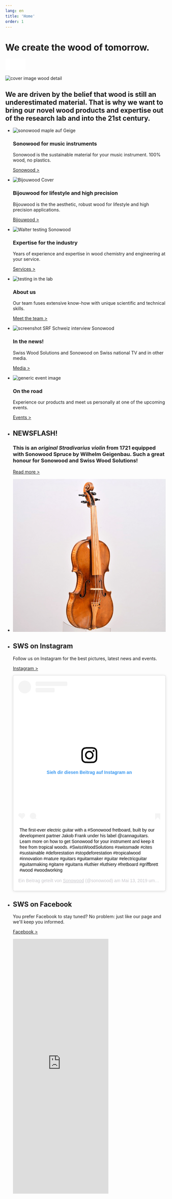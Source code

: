 ```yaml
---
lang: en
title: 'Home'
order: 1
---
```


<div class="full-width-kenburns">
<div class="wrap-bg-image">

# We create the wood of tomorrow.

![arrow down](/assets/images/arrow-d-white.svg)

</div>
<img src="/assets/images/.jpg"
  srcset="/assets/images/Home_Cover_Tropical_Wood_Tropenholz_Ersatz_Replacement_Alternative_Sonowood_Swiss_Schweiz_Ebony_Ebenholz_Rosewood_Grenadill_Swiss_Wood_Solutions_Climate_Change.jpg" alt="cover image wood detail">
</div>


<div class="full-width-red">
<div class="wrap">

  ## We are driven by the belief that wood is still an underestimated material. That is why we want to bring our novel wood products and expertise out of the research lab and into the 21st century.

</div>
</div>

<div class="full-width-grey">
<div class="wrap">

- <img src="/assets/images/Home1Geige.jpg"
    srcset="/assets/images/Home1Geige.jpg" alt="sonowood maple auf Geige">

  ### Sonowood for music instruments

  Sonowood is the sustainable material for your music instrument. 100% wood, no plastics.

  <a class="btn -red" href="/en/sonowood/index">Sonowood ></a>

- <img src="/assets/images/ALPAcover.jpg"
    srcset="/assets/images/ALPAcover.jpg" alt="Bijouwood Cover">

  ### Bijouwood for lifestyle and high precision

    Bijouwood is the the aesthetic, robust wood for lifestyle and high precision applications.

    <a class="btn -red" href="/en/bijouwood">Bijouwood ></a>

- <img src="/assets/images/Home_4_Tropical_Wood_Tropenholz_Ersatz_Replacement_Alternative_Swiss_Ebony_Ebenholz_Holz_Experten_SwissWoodSolutions_Klimaschutz_Wood_Experts_ETH_Zuerich.jpg"
    srcset="/assets/images/home_about_2x.jpg" alt="Walter testing Sonowood">

  ### Expertise for the industry
  Years of experience and expertise in wood chemistry and engineering at your service.

  <a class="btn -red" href="/en/services">Services ></a>

- <img src="/assets/images/Home_3_Tropical_Wood_Tropenholz_Ersatz_Replacement_Alternative_Swiss_Ebony_Ebenholz_Holz_Experten_SwissWoodSolutions_Klimaschutz_Wood_Experts_ETH_Zuerich.jpg"
      srcset="/assets/images/home_RD_2x.jpg" alt="testing in the lab">

  ### About us

  Our team fuses extensive know-how with unique scientific and technical skills.

  <a class="btn -red" href="/en/about">Meet the team ></a>

- <img src="/assets/images/Home_5_Tropical_Wood_Tropenholz_Ersatz_Replacement_Alternative_Swiss_Ebony_Ebenholz_Holz_Experten_SwissWoodSolutions_Klimaschutz_Wood_Experts_ETH_Zuerich.jpg"
    srcset="/assets/images/home_news_2x.jpg" alt="screenshot SRF Schweiz interview Sonowood">

  ### In the news!

  Swiss Wood Solutions and Sonowood on Swiss national TV and in other media.

    <a class="btn -red" href="/en/media">Media ></a>

- <img src="/assets/images/Bodio3_Guitars_Gitarre_Tropical_Wood_Tropenholz_Ersatz_Replacement_Alternative_Swiss_Ebony_Sonowood_Ebenholz_Holz_SwissWoodSolutions_Klimaschutz_ETH_Switzerland.jpg"
    srcset="/assets/images/Bodio3_Guitars_Gitarre_Tropical_Wood_Tropenholz_Ersatz_Replacement_Alternative_Swiss_Ebony_Sonowood_Ebenholz_Holz_SwissWoodSolutions_Klimaschutz_ETH_Switzerland.jpg" alt="generic event image">

  ### On the road

   Experience our products and meet us personally at one of the upcoming events.

  <a class="btn" href="/en/events">Events ></a>

</div>
</div>

<div class="full-width-red">
  <div class="wrap -cols2">

  - ## NEWSFLASH!

    ### This is an *original Stradivarius violin* from 1721 equipped with Sonowood Spruce by Wilhelm Geigenbau. Such a great honour for Sonowood and Swiss Wood Solutions!

    <a class="btn -white" href="/en/RD">Read more ></a>

  - ![Sonowood on Stradivarius, credits: Wilhelm Geigenbau](/assets/images/News_4_Stradivarius_Stradivari_Geige_Griffbrett_Violin_Fingerboard_Tropical_Wood_Tropenholz_Ersatz_Replacement_Alternative_Sonowood_Swiss_Ebony_Ebony_Ebenholz.jpeg)

</div>
</div>

<div class="full-width-grey">
<div class="wrap -cols3">

- ## SWS on Instagram

  Follow us on Instagram for the best pictures, latest news and events.

  <a class="btn" href="https://www.instagram.com/sonowood/?hl=de" target="_blank">Instagram ></a>

  <div class="instagram-media">
  <blockquote class="instagram-media" data-instgrm-captioned data-instgrm-permalink="https://www.instagram.com/p/BxZQFkLAt0h/" data-instgrm-version="12" style=" background:#FFF; border:0; border-radius:3px; box-shadow:0 0 1px 0 rgba(0,0,0,0.5),0 1px 10px 0 rgba(0,0,0,0.15); margin: 1px; max-width:540px; padding:0; width:99.375%; width:-webkit-calc(100% - 2px); width:calc(100% - 2px);"><div style="padding:16px;"> <a href="https://www.instagram.com/p/BxZQFkLAt0h/" style=" background:#FFFFFF; line-height:0; padding:0 0; text-align:center; text-decoration:none; width:100%;" target="_blank"> <div style=" display: flex; flex-direction: row; align-items: center;"> <div style="background-color: #F4F4F4; border-radius: 50%; flex-grow: 0; height: 40px; margin-right: 14px; width: 40px;"></div> <div style="display: flex; flex-direction: column; flex-grow: 1; justify-content: center;"> <div style=" background-color: #F4F4F4; border-radius: 4px; flex-grow: 0; height: 14px; margin-bottom: 6px; width: 100px;"></div> <div style=" background-color: #F4F4F4; border-radius: 4px; flex-grow: 0; height: 14px; width: 60px;"></div></div></div><div style="padding: 19% 0;"></div> <div style="display:block; height:50px; margin:0 auto 12px; width:50px;"><svg width="50px" height="50px" viewBox="0 0 60 60" version="1.1" xmlns="https://www.w3.org/2000/svg" xmlns:xlink="https://www.w3.org/1999/xlink"><g stroke="none" stroke-width="1" fill="none" fill-rule="evenodd"><g transform="translate(-511.000000, -20.000000)" fill="#000000"><g><path d="M556.869,30.41 C554.814,30.41 553.148,32.076 553.148,34.131 C553.148,36.186 554.814,37.852 556.869,37.852 C558.924,37.852 560.59,36.186 560.59,34.131 C560.59,32.076 558.924,30.41 556.869,30.41 M541,60.657 C535.114,60.657 530.342,55.887 530.342,50 C530.342,44.114 535.114,39.342 541,39.342 C546.887,39.342 551.658,44.114 551.658,50 C551.658,55.887 546.887,60.657 541,60.657 M541,33.886 C532.1,33.886 524.886,41.1 524.886,50 C524.886,58.899 532.1,66.113 541,66.113 C549.9,66.113 557.115,58.899 557.115,50 C557.115,41.1 549.9,33.886 541,33.886 M565.378,62.101 C565.244,65.022 564.756,66.606 564.346,67.663 C563.803,69.06 563.154,70.057 562.106,71.106 C561.058,72.155 560.06,72.803 558.662,73.347 C557.607,73.757 556.021,74.244 553.102,74.378 C549.944,74.521 548.997,74.552 541,74.552 C533.003,74.552 532.056,74.521 528.898,74.378 C525.979,74.244 524.393,73.757 523.338,73.347 C521.94,72.803 520.942,72.155 519.894,71.106 C518.846,70.057 518.197,69.06 517.654,67.663 C517.244,66.606 516.755,65.022 516.623,62.101 C516.479,58.943 516.448,57.996 516.448,50 C516.448,42.003 516.479,41.056 516.623,37.899 C516.755,34.978 517.244,33.391 517.654,32.338 C518.197,30.938 518.846,29.942 519.894,28.894 C520.942,27.846 521.94,27.196 523.338,26.654 C524.393,26.244 525.979,25.756 528.898,25.623 C532.057,25.479 533.004,25.448 541,25.448 C548.997,25.448 549.943,25.479 553.102,25.623 C556.021,25.756 557.607,26.244 558.662,26.654 C560.06,27.196 561.058,27.846 562.106,28.894 C563.154,29.942 563.803,30.938 564.346,32.338 C564.756,33.391 565.244,34.978 565.378,37.899 C565.522,41.056 565.552,42.003 565.552,50 C565.552,57.996 565.522,58.943 565.378,62.101 M570.82,37.631 C570.674,34.438 570.167,32.258 569.425,30.349 C568.659,28.377 567.633,26.702 565.965,25.035 C564.297,23.368 562.623,22.342 560.652,21.575 C558.743,20.834 556.562,20.326 553.369,20.18 C550.169,20.033 549.148,20 541,20 C532.853,20 531.831,20.033 528.631,20.18 C525.438,20.326 523.257,20.834 521.349,21.575 C519.376,22.342 517.703,23.368 516.035,25.035 C514.368,26.702 513.342,28.377 512.574,30.349 C511.834,32.258 511.326,34.438 511.181,37.631 C511.035,40.831 511,41.851 511,50 C511,58.147 511.035,59.17 511.181,62.369 C511.326,65.562 511.834,67.743 512.574,69.651 C513.342,71.625 514.368,73.296 516.035,74.965 C517.703,76.634 519.376,77.658 521.349,78.425 C523.257,79.167 525.438,79.673 528.631,79.82 C531.831,79.965 532.853,80.001 541,80.001 C549.148,80.001 550.169,79.965 553.369,79.82 C556.562,79.673 558.743,79.167 560.652,78.425 C562.623,77.658 564.297,76.634 565.965,74.965 C567.633,73.296 568.659,71.625 569.425,69.651 C570.167,67.743 570.674,65.562 570.82,62.369 C570.966,59.17 571,58.147 571,50 C571,41.851 570.966,40.831 570.82,37.631"></path></g></g></g></svg></div><div style="padding-top: 8px;"> <div style=" color:#3897f0; font-family:Arial,sans-serif; font-size:14px; font-style:normal; font-weight:550; line-height:18px;"> Sieh dir diesen Beitrag auf Instagram an</div></div><div style="padding: 12.5% 0;"></div> <div style="display: flex; flex-direction: row; margin-bottom: 14px; align-items: center;"><div> <div style="background-color: #F4F4F4; border-radius: 50%; height: 12.5px; width: 12.5px; transform: translateX(0px) translateY(7px);"></div> <div style="background-color: #F4F4F4; height: 12.5px; transform: rotate(-45deg) translateX(3px) translateY(1px); width: 12.5px; flex-grow: 0; margin-right: 14px; margin-left: 2px;"></div> <div style="background-color: #F4F4F4; border-radius: 50%; height: 12.5px; width: 12.5px; transform: translateX(9px) translateY(-18px);"></div></div><div style="margin-left: 8px;"> <div style=" background-color: #F4F4F4; border-radius: 50%; flex-grow: 0; height: 20px; width: 20px;"></div> <div style=" width: 0; height: 0; border-top: 2px solid transparent; border-left: 6px solid #f4f4f4; border-bottom: 2px solid transparent; transform: translateX(16px) translateY(-4px) rotate(30deg)"></div></div><div style="margin-left: auto;"> <div style=" width: 0px; border-top: 8px solid #F4F4F4; border-right: 8px solid transparent; transform: translateY(16px);"></div> <div style=" background-color: #F4F4F4; flex-grow: 0; height: 12px; width: 16px; transform: translateY(-4px);"></div> <div style=" width: 0; height: 0; border-top: 8px solid #F4F4F4; border-left: 8px solid transparent; transform: translateY(-4px) translateX(8px);"></div></div></div></a> <p style=" margin:8px 0 0 0; padding:0 4px;"> <a href="https://www.instagram.com/p/BxZQFkLAt0h/" style=" color:#000; font-family:Arial,sans-serif; font-size:14px; font-style:normal; font-weight:normal; line-height:17px; text-decoration:none; word-wrap:break-word;" target="_blank">The first-ever electric guitar with a #Sonowood fretboard, built by our development partner Jakob Frank under his label @cannaguitars. Learn more on how to get Sonowood for your instrument and keep it free from tropical woods. #SwissWoodSolutions #swissmade #cites #sustainable #deforestation #stopdeforestation #tropicalwood #innovation #nature #guitars #guitarmaker #guitar #electricguitar #guitarmaking #gitarre #guitarra #luthier #luthiery #fretboard #griffbrett #wood #woodworking</a></p> <p style=" color:#c9c8cd; font-family:Arial,sans-serif; font-size:14px; line-height:17px; margin-bottom:0; margin-top:8px; overflow:hidden; padding:8px 0 7px; text-align:center; text-overflow:ellipsis; white-space:nowrap;">Ein Beitrag geteilt von <a href="https://www.instagram.com/sonowood/" style=" color:#c9c8cd; font-family:Arial,sans-serif; font-size:14px; font-style:normal; font-weight:normal; line-height:17px;" target="_blank"> Sonowood</a> (@sonowood) am <time style=" font-family:Arial,sans-serif; font-size:14px; line-height:17px;" datetime="2019-05-13T07:36:08+00:00">Mai 13, 2019 um 12:36 PDT</time></p></div></blockquote> <script async src="//www.instagram.com/embed.js"></script>
  </div>


- ## SWS on Facebook

    You prefer Facebook to stay tuned? No problem: just like our page and we'll keep you informed.

    <a class="btn" href="https://www.facebook.com/Swiss-Wood-Solutions-1539292799446076/" target="_blank">Facebook ></a>

    <iframe class="facebook-media" src="https://www.facebook.com/plugins/page.php?href=https%3A%2F%2Fwww.facebook.com%2FSwiss-Wood-Solutions-1539292799446076%2F&tabs=timeline&height=800&small_header=true&adapt_container_width=true&hide_cover=false&show_facepile=false&appId" height="800" style="border:none;overflow:hidden" scrolling="no" frameborder="0" allowTransparency="true" allow="encrypted-media"></iframe>

  </div>
  </div>
